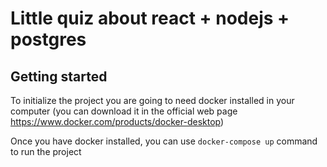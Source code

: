 # Little quiz about react + nodejs + postgres

## Getting started
To initialize the project you are going to need docker installed in your computer (you can download it in the official web page https://www.docker.com/products/docker-desktop)

Once you have docker installed, you can use `docker-compose up` command to run the project
